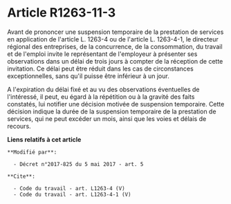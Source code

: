 # Article R1263-11-3

Avant de prononcer une suspension temporaire de la prestation de services en application de l'article L. 1263-4 ou de
l'article L. 1263-4-1, le directeur régional des entreprises, de la concurrence, de la consommation, du travail et de
l'emploi invite le représentant de l'employeur à présenter ses observations dans un délai de trois jours à compter de la
réception de cette invitation. Ce délai peut être réduit dans les cas de circonstances exceptionnelles, sans qu'il puisse
être inférieur à un jour. 

A l'expiration du délai fixé et au vu des observations éventuelles de l'intéressé, il peut, eu égard à la répétition ou à la
gravité des faits constatés, lui notifier une décision motivée de suspension temporaire. Cette décision indique la durée de
la suspension temporaire de la prestation de services, qui ne peut excéder un mois, ainsi que les voies et délais de recours.

**Liens relatifs à cet article**

	**Modifié par**:

	  - Décret n°2017-825 du 5 mai 2017 - art. 5

	**Cite**:

	  - Code du travail - art. L1263-4 (V)
	  - Code du travail - art. L1263-4-1 (V)
